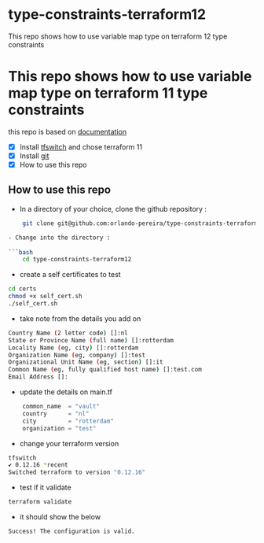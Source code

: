 # type-constraints-terraform12
This repo shows how to use variable map type on terraform 12 type constraints
# This repo shows how to use variable map type on terraform 11 type constraints

this repo is based on [documentation](https://www.terraform.io/docs/configuration/types.html)

- [x] Install [tfswitch](https://warrensbox.github.io/terraform-switcher/) and chose terraform 11
- [x] Install [git](https://gist.github.com/derhuerst/1b15ff4652a867391f03)
- [x] How to use this repo

## How to use this repo

- In a directory of your choice, clone the github repository :
  
```bash
    git clone git@github.com:orlando-pereira/type-constraints-terraform12.git

- Change into the directory :
  
```bash
    cd type-constraints-terraform12
```

- create a self certificates to test

```bash
cd certs
chmod +x self_cert.sh
./self_cert.sh
```

- take note from the details you add on

```bash
Country Name (2 letter code) []:nl
State or Province Name (full name) []:rotterdam
Locality Name (eg, city) []:rotterdam
Organization Name (eg, company) []:test
Organizational Unit Name (eg, section) []:it
Common Name (eg, fully qualified host name) []:test.com
Email Address []:
```

- update the details on main.tf

``` terraform
    common_name  = "vault"
    country      = "nl"
    city         = "rotterdam"
    organization = "test"
```

- change your terraform version

```bash
tfswitch
✔ 0.12.16 *recent
Switched terraform to version "0.12.16"
```

- test if it validate
  
```bash
terraform validate
```

- it should show the below

```bash
Success! The configuration is valid.
```
